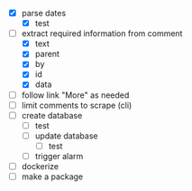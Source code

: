 - [x] parse dates
    - [x] test
- [ ] extract required information from comment
    - [x] text
    - [x] parent
    - [x] by
    - [x] id
    - [x] data
- [ ] follow link "More" as needed
- [ ] limit comments to scrape (cli)
- [ ] create database
    - [ ] test
    - [ ] update database
        - [ ] test
    - [ ] trigger alarm
- [ ] dockerize
- [ ] make a package
